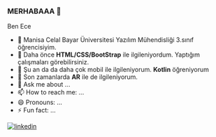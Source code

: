 ### MERHABAAA 👋
  Ben Ece

- 🔭 Manisa Celal Bayar Üniversitesi Yazılım Mühendisliği 3.sınıf öğrencisiyim.
- 🌱 Daha önce <b>HTML/CSS/BootStrap</b> ile ilgileniyordum. Yaptığım çalışmaları görebilirsiniz.
- 👯 Şu an da da daha çok mobil ile ilgileniyorum. <b>Kotlin</b> öğreniyorum
- 🤔 Son zamanlarda <b>AR</b> ile de ilgileniyorum.
- 💬 Ask me about ...
- 📫 How to reach me: ...
- 😄 Pronouns: ...
- ⚡ Fun fact: ...

[![linkedin](https://img.shields.io/badge/Linkedin-000000?style=for-the-badge&logo=Linkedin&logoColor=white)](https://www.linkedin.com/in/ecenurr-kaya)

